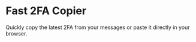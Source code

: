 # Fast 2FA Copier

Quickly copy the latest 2FA from your messages or paste it directly in your browser.